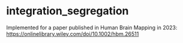 # integration_segregation

Implemented for a paper published in Human Brain Mapping in 2023: https://onlinelibrary.wiley.com/doi/10.1002/hbm.26511
